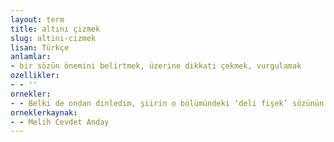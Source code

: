 ```yaml
---
layout: term
title: altını çizmek
slug: altini-cizmek
lisan: Türkçe
anlamlar:
- bir sözün önemini belirtmek, üzerine dikkati çekmek, vurgulamak
ozellikler:
- - ''
ornekler:
- - Belki de ondan dinledim, şiirin o bölümündeki ‘deli fişek’ sözünün altını çizmişler.
orneklerkaynak:
- - Melih Cevdet Anday
---
```

